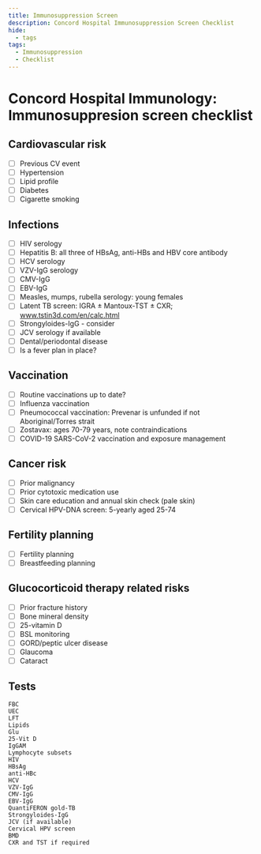 ```yaml
---
title: Immunosuppression Screen
description: Concord Hospital Immunosuppression Screen Checklist
hide:
  - tags
tags:
  - Immunosuppression
  - Checklist
---
```


# Concord Hospital Immunology: Immunosuppresion screen checklist

## Cardiovascular risk

- [ ] Previous CV event
- [ ] Hypertension
- [ ] Lipid profile
- [ ] Diabetes
- [ ] Cigarette smoking

## Infections

- [ ] HIV serology
- [ ] Hepatitis B: all three of HBsAg, anti-HBs and HBV core antibody
- [ ] HCV serology
- [ ] VZV-IgG serology
- [ ] CMV-IgG
- [ ] EBV-IgG
- [ ] Measles, mumps, rubella serology: young females
- [ ] Latent TB screen: IGRA ± Mantoux-TST ± CXR; www.tstin3d.com/en/calc.html
- [ ] Strongyloides-IgG - consider
- [ ] JCV serology if available
- [ ] Dental/periodontal disease
- [ ] Is a fever plan in place?

## Vaccination

- [ ] Routine vaccinations up to date?
- [ ] Influenza vaccination
- [ ] Pneumococcal vaccination: Prevenar is unfunded if not Aboriginal/Torres strait
- [ ] Zostavax: ages 70-79 years, note contraindications
- [ ] COVID-19 SARS-CoV-2 vaccination and exposure management

## Cancer risk

- [ ] Prior malignancy
- [ ] Prior cytotoxic medication use
- [ ] Skin care education and annual skin check (pale skin)
- [ ] Cervical HPV-DNA screen: 5-yearly aged 25-74

## Fertility planning

- [ ] Fertility planning
- [ ] Breastfeeding planning

## Glucocorticoid therapy related risks

- [ ] Prior fracture history
- [ ] Bone mineral density
- [ ] 25-vitamin D
- [ ] BSL monitoring
- [ ] GORD/peptic ulcer disease
- [ ] Glaucoma
- [ ] Cataract

## Tests

```
FBC
UEC
LFT
Lipids
Glu
25-Vit D
IgGAM
Lymphocyte subsets
HIV
HBsAg
anti-HBc
HCV
VZV-IgG
CMV-IgG
EBV-IgG
QuantiFERON gold-TB
Strongyloides-IgG
JCV (if available)
Cervical HPV screen
BMD
CXR and TST if required
```
